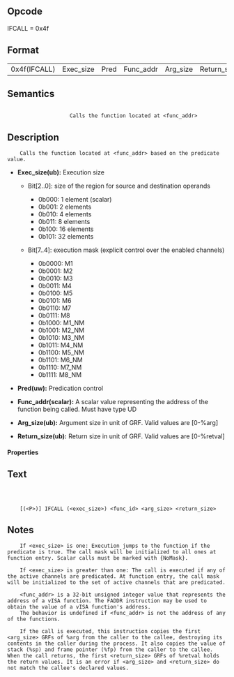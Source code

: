 <!---======================= begin_copyright_notice ============================

Copyright (C) 2020-2022 Intel Corporation

SPDX-License-Identifier: MIT

============================= end_copyright_notice ==========================-->

## Opcode

  IFCALL = 0x4f

## Format

| | | | | | |
| --- | --- | --- | --- | --- | --- |
| 0x4f(IFCALL) | Exec_size | Pred | Func_addr | Arg_size | Return_size |


## Semantics


```

                    Calls the function located at <func_addr>
```

## Description





```
    Calls the function located at <func_addr> based on the predicate value.
```


- **Exec_size(ub):** Execution size

  - Bit[2..0]: size of the region for source and destination operands

    - 0b000:  1 element (scalar)
    - 0b001:  2 elements
    - 0b010:  4 elements
    - 0b011:  8 elements
    - 0b100:  16 elements
    - 0b101:  32 elements
  - Bit[7..4]: execution mask (explicit control over the enabled channels)

    - 0b0000:  M1
    - 0b0001:  M2
    - 0b0010:  M3
    - 0b0011:  M4
    - 0b0100:  M5
    - 0b0101:  M6
    - 0b0110:  M7
    - 0b0111:  M8
    - 0b1000:  M1_NM
    - 0b1001:  M2_NM
    - 0b1010:  M3_NM
    - 0b1011:  M4_NM
    - 0b1100:  M5_NM
    - 0b1101:  M6_NM
    - 0b1110:  M7_NM
    - 0b1111:  M8_NM

- **Pred(uw):** Predication control


- **Func_addr(scalar):** A scalar value representing the address of the function being called. Must have type UD


- **Arg_size(ub):** Argument size in unit of GRF. Valid values are  [0-%arg]


- **Return_size(ub):** Return size in unit of GRF. Valid values are  [0-%retval]


#### Properties




## Text
```



    [(<P>)] IFCALL (<exec_size>) <func_id> <arg_size> <return_size>
```
## Notes





```
    If <exec_size> is one: Execution jumps to the function if the predicate is true. The call mask will be initialized to all ones at function entry. Scalar calls must be marked with {NoMask}.

    If <exec_size> is greater than one: The call is executed if any of the active channels are predicated. At function entry, the call mask will be initialized to the set of active channels that are predicated.

    <func_addr> is a 32-bit unsigned integer value that represents the address of a vISA function. The FADDR instruction may be used to obtain the value of a vISA function's address.
    The behavior is undefined if <func_addr> is not the address of any of the functions.

    If the call is executed, this instruction copies the first <arg_size> GRFs of %arg from the caller to the callee, destroying its contents in the caller during the process. It also copies the value of stack (%sp) and frame pointer (%fp) from the caller to the callee. When the call returns, the first <return_size> GRFs of %retval holds the return values. It is an error if <arg_size> and <return_size> do not match the callee's declared values.
```

